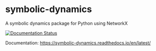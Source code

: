 # symbolic-dynamics

A symbolic dynamics package for Python using NetworkX

[![Documentation Status](https://readthedocs.org/projects/symbolic-dynamics/badge/?version=latest)](https://symbolic-dynamics.readthedocs.io/en/latest/?badge=latest)

Documentation: https://symbolic-dynamics.readthedocs.io/en/latest/